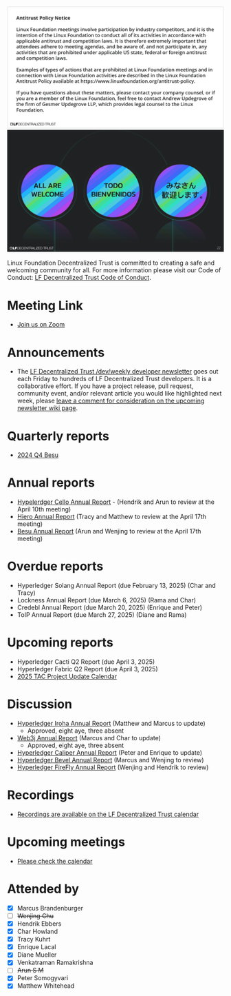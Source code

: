 [//]: # (SPDX-License-Identifier: CC-BY-4.0)

![Antitrust Policy Notice](../images/antitrust-policy-notice.png "Antitrust Policy Notice")
![All are Welcome in the LF Decentralized Trust Community](../images/all-are-welcome.png "All are Welcome in the LF Decentralized Trust Community")

Linux Foundation Decentralized Trust is committed to creating a safe and welcoming community for all. For more information please visit our Code of Conduct: [LF Decentralized Trust Code of Conduct](../../governing-documents/code-of-conduct.md).

# Meeting Link
- [Join us on Zoom](https://zoom-lfx.platform.linuxfoundation.org/meeting/95530440160?password=6e6b9a15-a635-497e-a6ce-078e6b1d2b49)

# Announcements
- The [LF Decentralized Trust /dev/weekly developer newsletter](https://lf-hyperledger.atlassian.net/wiki/spaces/DR/pages/17170445/dev+weekly+Newsletter) goes out each Friday to hundreds of LF Decentralized Trust developers. It is a collaborative effort. If you have a project release, pull request, community event, and/or relevant article you would like highlighted next week, please [leave a comment for consideration on the upcoming newsletter wiki page](https://lf-hyperledger.atlassian.net/wiki/spaces/DR/pages/75268141/2025).

# Quarterly reports
- [2024 Q4 Besu](https://github.com/LF-Decentralized-Trust/governance/pull/92)

# Annual reports
- [Hypelerdger Cello Annual Report](https://github.com/LF-Decentralized-Trust/governance/pull/118) - (Hendrik and Arun to review at the April 10th meeting)
- [Hiero Annual Report](https://github.com/LF-Decentralized-Trust/governance/pull/122) (Tracy and Matthew to review at the April 17th meeting)
- [Besu Annual Report](https://github.com/LF-Decentralized-Trust/governance/pull/129) (Arun and Wenjing to review at the April 17th meeting)

# Overdue reports
- Hyperledger Solang Annual Report (due February 13, 2025) (Char and Tracy)
- Lockness Annual Report (due March 6, 2025) (Rama and Char)
- Credebl Annual Report (due March 20, 2025) (Enrique and Peter)
- ToIP Annual Report (due March 27, 2025) (Diane and Rama)

# Upcoming reports
- Hyperledger Cacti Q2 Report (due April 3, 2025)
- Hyperledger Fabric Q2 Report (due April 3, 2025)
- [2025 TAC Project Update Calendar](../../project-updates/2025/2025-schedule.md)

# Discussion
- [Hyperledger Iroha Annual Report](https://github.com/LF-Decentralized-Trust/governance/pull/109) (Matthew and Marcus to update)
    - Approved, eight aye, three absent
- [Web3j Annual Report](https://github.com/LF-Decentralized-Trust/governance/pull/112) (Marcus and Char to update)
    - Approved, eight aye, three absent
- [Hyperledger Caliper Annual Report](https://github.com/LF-Decentralized-Trust/governance/pull/115) (Peter and Enrique to update)
- [Hyperledger Bevel Annual Report](https://github.com/LF-Decentralized-Trust/governance/pull/113) (Marcus and Wenjing to review)
- [Hyperledger FireFly Annual Report](https://github.com/LF-Decentralized-Trust/governance/pull/117) (Wenjing and Hendrik to review)

# Recordings
- [Recordings are available on the LF Decentralized Trust calendar](https://zoom-lfx.platform.linuxfoundation.org/meetings/lf-decentralized-trust)

# Upcoming meetings
- [Please check the calendar](https://zoom-lfx.platform.linuxfoundation.org/meetings/lf-decentralized-trust)

# Attended by

- [x] Marcus Brandenburger
- [ ] ~~Wenjing Chu~~
- [x] Hendrik Ebbers
- [x] Char Howland
- [x] Tracy Kuhrt
- [x] Enrique Lacal
- [x] Diane Mueller
- [x] Venkatraman Ramakrishna
- [ ] ~~Arun S M~~
- [x] Peter Somogyvari
- [x] Matthew Whitehead
